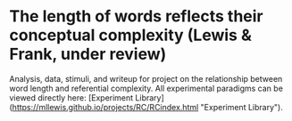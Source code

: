 The length of words reflects their conceptual complexity (Lewis & Frank, under review)
==

Analysis, data, stimuli, and writeup for project on the relationship between word length and referential complexity. All experimental paradigms can be viewed directly here: [Experiment Library] (https://mllewis.github.io/projects/RC/RCindex.html "Experiment Library").